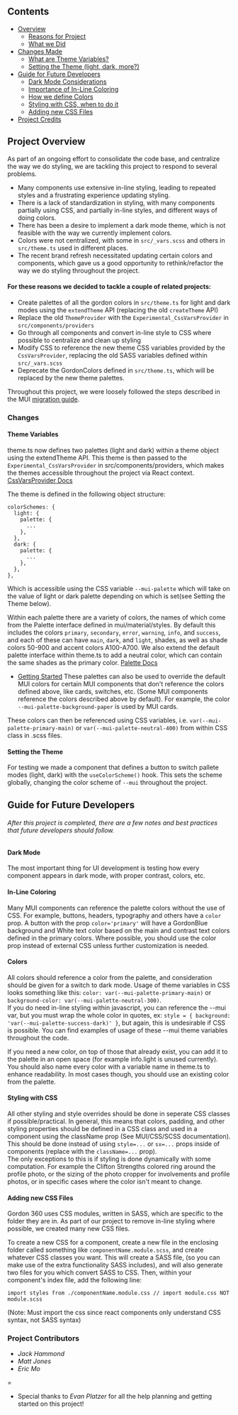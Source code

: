 Contents
--

- [Overview](#Project-Overview)
  - [Reasons for Project](#Project-Overview)
  - [What we Did](#For-these-reasons-we-decided-to-tackle-a-couple-of-related-projects)
- [Changes Made](#Changes)
  - [What are Theme Variables?](#Theme-Variables)
  - [Setting the Theme (light, dark, more?)](#Setting-the-Theme)
- [Guide for Future Developers](#Guide-for-Future-Developers)
  - [Dark Mode Considerations](#Adding-new-CSS-Files)
  - [Importance of In-Line Coloring](#In-Line-Coloring)
  - [How we define Colors](#Adding-new-CSS-Files)
  - [Styling with CSS, when to do it](#Styling-with-CSS)
  - [Adding new CSS Files](#Adding-new-CSS-Files)
- [Project Credits](#Project-Contributors)

Project Overview
--

As part of an ongoing effort to consolidate the code base, and centralize the way we do styling, we
are tackling this project to respond to several problems.

- Many components use extensive in-line styling, leading to repeated styles and a frustrating
  experience updating styling.
- There is a lack of standardization in styling, with many components partially using CSS, and
  partially in-line styles, and different ways of doing colors.
- There has been a desire to implement a dark mode theme, which is not feasible with the way we
  currently implement colors.
- Colors were not centralized, with some in `src/_vars.scss` and others in `src/theme.ts` used in
  different places.
- The recent brand refresh necessitated updating certain colors and components, which gave us a good
  opportunity to rethink/refactor the way we do styling throughout the project.

#### For these reasons we decided to tackle a couple of related projects:

- Create palettes of all the gordon colors in `src/theme.ts` for light and dark modes using the
  `extendTheme` API (replacing the old `createTheme` API)
- Replace the old `ThemeProvider` with the `Experimental_CssVarsProvider` in
  `src/components/providers`
- Go through all components and convert in-line style to CSS where possible to centralize and clean
  up styling
- Modify CSS to reference the new theme CSS variables provided by the `CssVarsProvider`, replacing
  the old SASS variables defined within `src/_vars.scss`
- Deprecate the GordonColors defined in `src/theme.ts`, which will be replaced by the new theme
  palettes.

Throughout this project, we were loosely followed the steps described in the MUI
[migration guide](https://mui.com/material-ui/experimental-api/css-theme-variables/migration/).

### Changes

#### Theme Variables

theme.ts now defines two palettes (light and dark) within a theme object using the extendTheme API.
This theme is then passed to the `Experimental_CssVarsProvider` in src/components/providers, which
makes the themes accessible throughout the project via React context.
[CssVarsProvider Docs](https://mui.com/material-ui/experimental-api/css-theme-variables/overview/)

The theme is defined in the following object structure:

```
colorSchemes: {
  light: {
    palette: {
      ...
    },
  },
  dark: {
    palette: {
      ...
    },
  },
},
```

Which is accessible using the CSS variable `--mui-palette` which will take on the value of light or
dark palette depending on which is set(see Setting the Theme below).

Within each palette there are a variety of colors, the names of which come from the Palette
interface defined in mui/material/styles. By default this includes the colors `primary`,
`secondary`, `error`, `warning`, `info`, and `success`, and each of these can have `main`, `dark`,
and `light`, shades, as well as shade colors 50-900 and accent colors A100-A700. We also extend the
default palette interface within theme.ts to add a neutral color, which can contain the same shades
as the primary color. [Palette Docs](https://mui.com/material-ui/customization/palette/)

- [Getting Started](#getting-started)
These palettes can also be used to override the default MUI colors for certain MUI components that
don't reference the colors defined above, like cards, switches, etc. (Some MUI components reference
the colors described above by default). For example, the color `--mui-palette-background-paper` is
used by MUI cards.

These colors can then be referenced using CSS variables, i.e. `var(--mui-palette-primary-main)` or
`var(--mui-palette-neutral-400)` from within CSS class in .scss files.

#### Setting the Theme

For testing we made a component that defines a button to switch pallete modes (light, dark) with the
`useColorScheme()` hook. This sets the scheme globally, changing the color scheme of `--mui`
throughout the project.

## Guide for Future Developers

###### After this project is completed, there are a few notes and best practices that future developers should follow.

#### Dark Mode

The most important thing for UI development is testing how every component appears in dark mode, 
with proper contrast, colors, etc.

#### In-Line Coloring

Many MUI components can reference the palette colors without the use of CSS.  For example, buttons, 
headers, typography and others have a `color` prop.  A button with the prop `color='primary'` will 
have a GordonBlue background and White text color based on the main and contrast text colors defined 
in the primary colors.  Where possible, you should use the color prop instead of external CSS unless 
further customization is needed.

#### Colors

All colors should reference a color from the palette, and consideration should be given for a 
switch to dark mode.  Usage of theme variables in CSS looks something like this: 
`color: var(--mui-palette-primary-main)` or `background-color: var(--mui-palette-neutral-300)`.  
If you do need in-line styling within javascript, you can reference the --mui var, but you must wrap the 
whole color in quotes, ex: `style = { background: 'var(--mui-palette-success-dark)' }`, but again, 
this is undesirable if CSS is possible.  You can find examples of usage of these --mui theme variables
throughout the code.

If you need a new color, on top of those that already exist, you can add it to the palette in an 
open space (for example info.light is unused currently).  You should also name every color with 
a variable name in theme.ts to enhance readability.  In most cases though, you should use an
existing color from the palette.

#### Styling with CSS

All other styling and style overrides should be done in seperate CSS classes if possible/practical.  In general, 
this means that colors, padding, and other styling properties should be defined in a CSS class and used 
in a component using the className prop (See MUI/CSS/SCSS documentation).  This should be done instead of 
using `style=...` or `sx=...` props inside of components (replace with the `className=...` prop).  
The only exceptions to this is if styling is done dynamically with some computation.  For example 
the Clifton Strengths colored ring around the profile photo, or the sizing of the photo cropper 
for involvements and profile photos, or in specific cases where the color isn't meant to change.

#### Adding new CSS Files

Gordon 360 uses CSS modules, written in SASS, which are specific to the folder they are in. As part 
of our project to remove in-line styling where possible, we created many new CSS files.

To create a new CSS for a component, create a new file in the enclosing folder called something like
`componentName.module.scss`, and create whatever CSS classes you want. This will create a SASS
file, (so you can make use of the extra functionality SASS includes), and will also generate two
files for you which convert SASS to CSS. Then, within your component's index file, add the
following line:

```
import styles from ./componentName.module.css // import module.css NOT module.scss
```
(Note: Must import the css since react components only understand CSS syntax, not SASS syntax)

### Project Contributors

- _Jack Hammond_
- _Matt Jones_
- _Eric Mo_

=

- Special thanks to _Evan Platzer_ for all the help planning and getting started on this project!
